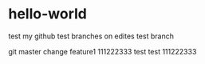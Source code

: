 # hello-world
test my github
 test branches on edites
test branch

git master change feature1 111222333
test test 111222333
